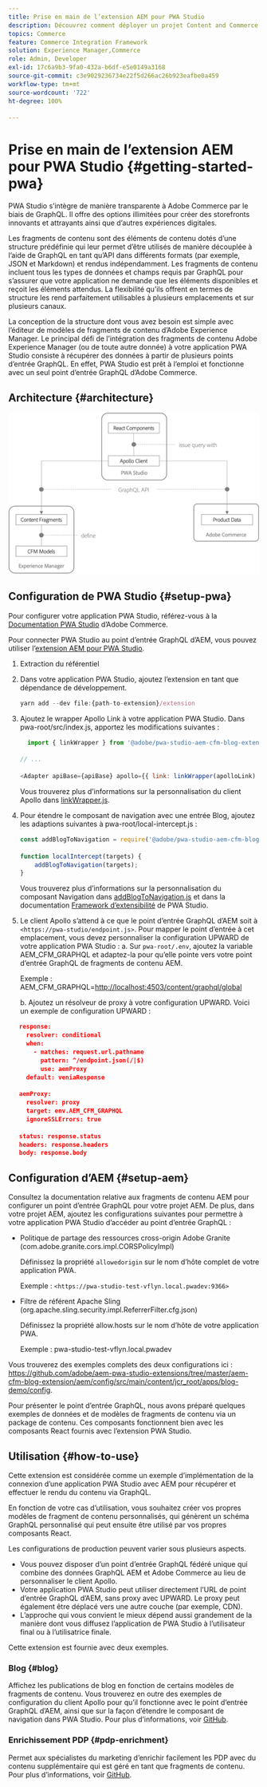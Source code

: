 ```yaml
---
title: Prise en main de l’extension AEM pour PWA Studio
description: Découvrez comment déployer un projet Content and Commerce découplé AEM avec PWA Studio.
topics: Commerce
feature: Commerce Integration Framework
solution: Experience Manager,Commerce
role: Admin, Developer
exl-id: 17c6a9b3-9fa0-432a-b6df-e5e0149a3168
source-git-commit: c3e9029236734e22f5d266ac26b923eafbe0a459
workflow-type: tm+mt
source-wordcount: '722'
ht-degree: 100%

---
```


# Prise en main de l’extension AEM pour PWA Studio {#getting-started-pwa}

PWA Studio s’intègre de manière transparente à Adobe Commerce par le biais de GraphQL. Il offre des options illimitées pour créer des storefronts innovants et attrayants ainsi que d’autres expériences digitales.

Les fragments de contenu sont des éléments de contenu dotés d’une structure prédéfinie qui leur permet d’être utilisés de manière découplée à l’aide de GraphQL en tant qu’API dans différents formats (par exemple, JSON et Markdown) et rendus indépendamment. Les fragments de contenu incluent tous les types de données et champs requis par GraphQL pour s’assurer que votre application ne demande que les éléments disponibles et reçoit les éléments attendus. La flexibilité qu’ils offrent en termes de structure les rend parfaitement utilisables à plusieurs emplacements et sur plusieurs canaux.

La conception de la structure dont vous avez besoin est simple avec l’éditeur de modèles de fragments de contenu d’Adobe Experience Manager. Le principal défi de l’intégration des fragments de contenu Adobe Experience Manager (ou de toute autre donnée) à votre application PWA Studio consiste à récupérer des données à partir de plusieurs points d’entrée GraphQL. En effet, PWA Studio est prêt à l’emploi et fonctionne avec un seul point d’entrée GraphQL d’Adobe Commerce.

## Architecture {#architecture}

![Architecture découplée PWA](/help/commerce/cif/assets/pwa-studio/PWA-Studio_Architecture.png)

## Configuration de PWA Studio {#setup-pwa}

Pour configurer votre application PWA Studio, référez-vous à la [Documentation PWA Studio](https://developer.adobe.com/commerce/pwa-studio/tutorials/) d’Adobe Commerce.

Pour connecter PWA Studio au point d’entrée GraphQL d’AEM, vous pouvez utiliser l’[extension AEM pour PWA Studio](https://github.com/adobe/aem-pwa-studio-extensions).

1. Extraction du référentiel

1. Dans votre application PWA Studio, ajoutez l’extension en tant que dépendance de développement.

   ```javascript
   yarn add --dev file:{path-to-extension}/extension
   ```

1. Ajoutez le wrapper Apollo Link à votre application PWA Studio. Dans pwa-root/src/index.js, apportez les modifications suivantes :

   ```javascript
     import { linkWrapper } from '@adobe/pwa-studio-aem-cfm-blog-extension';
   
   // ...
   
   <Adapter apiBase={apiBase} apollo={{ link: linkWrapper(apolloLink) }} store={store}>
   ```

   Vous trouverez plus d’informations sur la personnalisation du client Apollo dans [linkWrapper.js](https://github.com/adobe/aem-pwa-studio-extensions/blob/master/aem-cfm-blog-extension/extension/src/linkWrapper.js).

1. Pour étendre le composant de navigation avec une entrée Blog, ajoutez les adaptions suivantes à pwa-root/local-intercept.js :

   ```javascript
   const addBlogToNavigation = require('@adobe/pwa-studio-aem-cfm-blog-extension/src/addBlogToNavigation');
   
   function localIntercept(targets) {
       addBlogToNavigation(targets);
   }    
   ```

   Vous trouverez plus d’informations sur la personnalisation du composant Navigation dans [addBlogToNavigation.js](https://github.com/adobe/aem-pwa-studio-extensions/blob/master/aem-cfm-blog-extension/extension/src/addBlogToNavigation.js) et dans la documentation [Framework d’extensibilité](https://developer.adobe.com/commerce/pwa-studio/guides/general-concepts/extensibility/) de PWA Studio.

1. Le client Apollo s’attend à ce que le point d’entrée GraphQL d’AEM soit à `<https://pwa-studio/endpoint.js>`. Pour mapper le point d’entrée à cet emplacement, vous devez personnaliser la configuration UPWARD de votre application PWA Studio :
a. Sur `pwa-root/.env`, ajoutez la variable AEM_CFM_GRAPHQL et adaptez-la pour qu’elle pointe vers votre point d’entrée GraphQL de fragments de contenu AEM.

   Exemple : AEM_CFM_GRAPHQL=<http://localhost:4503/content/graphql/global>

   b. Ajoutez un résolveur de proxy à votre configuration UPWARD. Voici un exemple de configuration UPWARD :

```json
   response:
     resolver: conditional
     when:
       - matches: request.url.pathname
         pattern: ^/endpoint.json(/|$)
         use: aemProxy
     default: veniaResponse

   aemProxy:
     resolver: proxy
     target: env.AEM_CFM_GRAPHQL
     ignoreSSLErrors: true

   status: response.status
   headers: response.headers
   body: response.body
```

## Configuration d’AEM {#setup-aem}

Consultez la documentation relative aux fragments de contenu AEM pour configurer un point d’entrée GraphQL pour votre projet AEM. De plus, dans votre projet AEM, ajoutez les configurations suivantes pour permettre à votre application PWA Studio d’accéder au point d’entrée GraphQL :

* Politique de partage des ressources cross-origin Adobe Granite (com.adobe.granite.cors.impl.CORSPolicyImpl)

  Définissez la propriété `allowedorigin` sur le nom d’hôte complet de votre application PWA.

  Exemple : `<https://pwa-studio-test-vflyn.local.pwadev:9366>`

* Filtre de référent Apache Sling (org.apache.sling.security.impl.ReferrerFilter.cfg.json)

  Définissez la propriété allow.hosts sur le nom d’hôte de votre application PWA.

  Exemple : pwa-studio-test-vflyn.local.pwadev

Vous trouverez des exemples complets des deux configurations ici : <https://github.com/adobe/aem-pwa-studio-extensions/tree/master/aem-cfm-blog-extension/aem/config/src/main/content/jcr_root/apps/blog-demo/config>.

Pour présenter le point d’entrée GraphQL, nous avons préparé quelques exemples de données et de modèles de fragments de contenu via un package de contenu. Ces composants fonctionnent bien avec les composants React fournis avec l’extension PWA Studio.

## Utilisation {#how-to-use}

Cette extension est considérée comme un exemple d’implémentation de la connexion d’une application PWA Studio avec AEM pour récupérer et effectuer le rendu du contenu via GraphQL.

En fonction de votre cas d’utilisation, vous souhaitez créer vos propres modèles de fragment de contenu personnalisés, qui génèrent un schéma GraphQL personnalisé qui peut ensuite être utilisé par vos propres composants React.

Les configurations de production peuvent varier sous plusieurs aspects.

* Vous pouvez disposer d’un point d’entrée GraphQL fédéré unique qui combine des données GraphQL AEM et Adobe Commerce au lieu de personnaliser le client Apollo.
* Votre application PWA Studio peut utiliser directement l’URL de point d’entrée GraphQL d’AEM, sans proxy avec UPWARD. Le proxy peut également être déplacé vers une autre couche (par exemple, CDN).
* L’approche qui vous convient le mieux dépend aussi grandement de la manière dont vous diffusez l’application de PWA Studio à l’utilisateur final ou à l’utilisatrice finale.

Cette extension est fournie avec deux exemples.

### Blog {#blog}

Affichez les publications de blog en fonction de certains modèles de fragments de contenu. Vous trouverez en outre des exemples de configuration du client Apollo pour qu’il fonctionne avec le point d’entrée GraphQL d’AEM, ainsi que sur la façon d’étendre le composant de navigation dans PWA Studio. Pour plus d’informations, voir [GitHub](https://github.com/adobe/aem-pwa-studio-extensions/tree/master/aem-cfm-blog-extension).

### Enrichissement PDP {#pdp-enrichment}

Permet aux spécialistes du marketing d’enrichir facilement les PDP avec du contenu supplémentaire qui est géré en tant que fragments de contenu. Pour plus d’informations, voir [GitHub](https://github.com/adobe/aem-pwa-studio-extensions/tree/master/aem-cif-product-page-extension).
